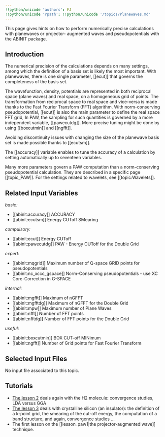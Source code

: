 ```yaml
---
!!python/unicode 'authors': FJ
!!python/unicode 'rpath': !!python/unicode '/topics/Planewaves.md'
---
```

<!--
This file is automatically generated by mksite.py. All changes will be lost.
Change the input yaml files or the python code
-->

This page gives hints on how to perform numerically precise calculations with planewaves or projector-
augmented waves and pseudopotentials with the ABINIT package.

## Introduction

The numerical precision of the calculations depends on many settings, among
which the definition of a basis set is likely the most important. With
planewaves, there is one single parameter, [[ecut]] that governs the
completeness of the basis set.

The wavefunction, density, potentials are represented in both reciprocal space
(plane waves) and real space, on a homogeneous grid of points. The
transformation from reciprocal space to real space and vice-versa is made
thanks to the Fast Fourier Transform (FFT) algorithm. With norm-conserving
pseudopotential, [[ecut]] is also the main parameter to define the real space
FFT grid, In PAW, the sampling for such quantities is governed by a more
independent variable, [[pawecutdg]]. More precise tuning might be done by
using [[boxcutmin]] and [[ngfft]].

Avoiding discontinuity issues with changing the size of the planewave basis
set is made possible thanks to [[ecutsm]].

The [[accuracy]] variable enables to tune the accuracy of a calculation by
setting automatically up to seventeen variables.

Many more parameters govern a PAW computation than a norm-conserving
pseudopotential calculation. They are described in a specific page
[[topic_PAW]]. For the settings related to wavelets, see [[topic:Wavelets]].



## Related Input Variables

*basic:*

- [[abinit:accuracy]]  ACCURACY
- [[abinit:ecutsm]]  Energy CUToff SMearing
 
*compulsory:*

- [[abinit:ecut]]  Energy CUToff
- [[abinit:pawecutdg]]  PAW - Energy CUToff for the Double Grid
 
*expert:*

- [[abinit:mqgrid]]  Maximum number of Q-space GRID points for pseudopotentials
- [[abinit:nc_xccc_gspace]]  Norm-Conserving pseudopotentials - use XC Core-Correction in G-SPACE
 
*internal:*

- [[abinit:mgfft]]  Maximum of nGFFT
- [[abinit:mgfftdg]]  Maximum of nGFFT for the Double Grid
- [[abinit:mpw]]  Maximum number of Plane Waves
- [[abinit:nfft]]  Number of FFT points
- [[abinit:nfftdg]]  Number of FFT points for the Double Grid
 
*useful:*

- [[abinit:boxcutmin]]  BOX CUT-off MINimum
- [[abinit:ngfft]]  Number of Grid points for Fast Fourier Transform
 

## Selected Input Files

No input file associated to this topic.

## Tutorials

* [The lesson 2](../../tutorial/generated_files/lesson_base2.html) deals again with the H2 molecule: convergence studies, LDA versus GGA 
* [The lesson 3](../../tutorial/generated_files/lesson_base3.html) deals with crystalline silicon (an insulator): the definition of a k-point grid, the smearing of the cut-off energy, the computation of a band structure, and again, convergence studies ...
* The first lesson on the [[lesson_paw1|the projector-augmented wave]] technique.

